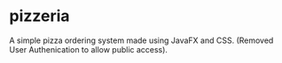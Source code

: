 # pizzeria

A simple pizza ordering system made using JavaFX and CSS.
(Removed User Authenication to allow public access).
